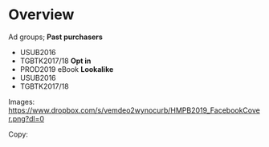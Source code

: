 <!-- TITLE: Prod 2019 -->

# Overview
Ad groups;
**Past purchasers**
* USUB2016
* TGBTK2017/18
**Opt in**
* PROD2019 eBook
**Lookalike**
* USUB2016
* TGBTK2017/18

Images: https://www.dropbox.com/s/vemdeo2wynocurb/HMPB2019_FacebookCover.png?dl=0

Copy: 